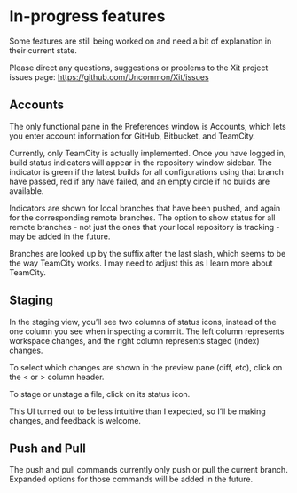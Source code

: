 # In-progress features

Some features are still being worked on and need a bit of explanation in their current state.

Please direct any questions, suggestions or problems to the Xit project issues page: https://github.com/Uncommon/Xit/issues

## Accounts

The only functional pane in the Preferences window is Accounts, which lets you enter account information for GitHub, Bitbucket, and TeamCity.

Currently, only TeamCity is actually implemented. Once you have logged in, build status indicators will appear in the repository window sidebar. The indicator is green if the latest builds for all configurations using that branch have passed, red if any have failed, and an empty circle if no builds are available.

Indicators are shown for local branches that have been pushed, and again for the corresponding remote branches. The option to show status for all remote branches - not just the ones that your local repository is tracking - may be added in the future.

Branches are looked up by the suffix after the last slash, which seems to be the way TeamCity works. I may need to adjust this as I learn more about TeamCity.

## Staging

In the staging view, you’ll see two columns of status icons, instead of the one column you see when inspecting a commit. The left column represents workspace changes, and the right column represents staged (index) changes.

To select which changes are shown in the preview pane (diff, etc), click on the < or > column header.

To stage or unstage a file, click on its status icon.

This UI turned out to be less intuitive than I expected, so I’ll be making changes, and feedback is welcome.

## Push and Pull

The push and pull commands currently only push or pull the current branch. Expanded options for those commands will be added in the future.
